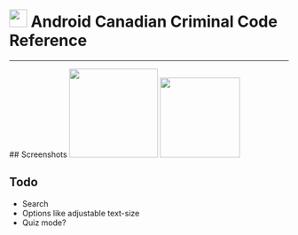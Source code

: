 # <img src="https://github.com/simplegr33n/android-reference-criminal-code/blob/master/screenshots/logos/logo2.png" width="32"> Android Canadian Criminal Code Reference 

<hr>
## Screenshots

<img src="https://github.com/simplegr33n/android-reference-criminal-code/blob/master/screenshots/tablet0002.jpg" width="160">
<img src="https://github.com/simplegr33n/android-reference-criminal-code/blob/master/screenshots/phone0003.jpg" width="144">

## Todo
* Search
* Options like adjustable text-size
* Quiz mode?






